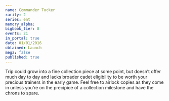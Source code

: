 ```yaml
---
name: Commander Tucker
rarity: 2
series: ent
memory_alpha:
bigbook_tier: 8
events: 21
in_portal: true
date: 01/01/2016
obtained: Launch
mega: false
published: true
---
```


Trip could grow into a fine collection piece at some point, but doesn’t offer much day to day and lacks broader cadet eligibility to be worth your precious trainers in the early game. Feel free to airlock copies as they come in unless you’re on the precipice of a collection milestone and have the chrons to spare.
